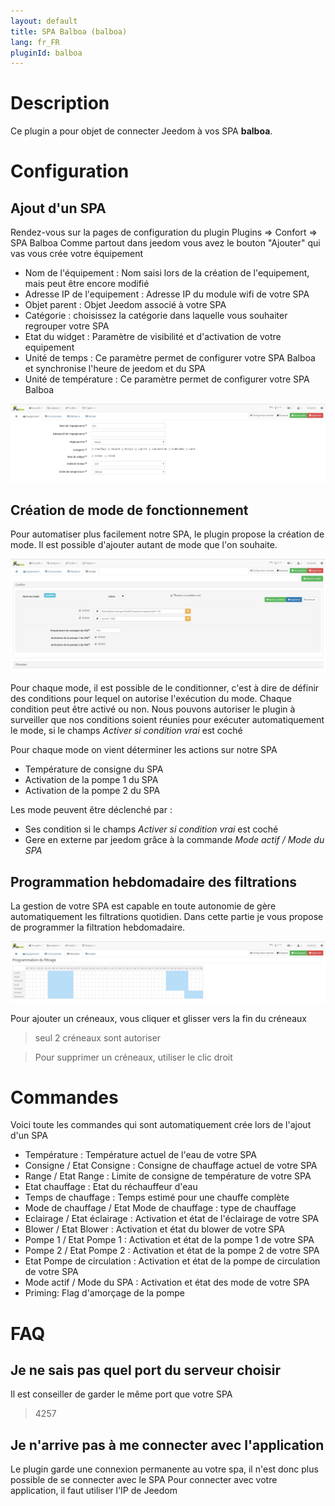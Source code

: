 ```yaml
---
layout: default
title: SPA Balboa (balboa)
lang: fr_FR
pluginId: balboa
---
```


# Description

Ce plugin a pour objet de connecter Jeedom à vos SPA __balboa__.

# Configuration


## Ajout d'un SPA

Rendez-vous sur la pages de configuration du plugin Plugins => Confort => SPA Balboa
Comme partout dans jeedom vous avez le bouton "Ajouter" qui vas vous crée votre équipement

* Nom de l'équipement : Nom saisi lors de la création de l'equipement, mais peut être encore modifié
* Adresse IP de l'equipement : Adresse IP du module wifi de votre SPA
* Objet parent : Objet Jeedom associé à votre SPA
* Catégorie : choisissez la catégorie dans laquelle vous souhaiter regrouper votre SPA
* Etat du widget : Paramètre de visibilité et d'activation de votre equipement
* Unité de temps : Ce paramètre permet de configurer votre SPA Balboa et synchronise l'heure de jeedom et du SPA
* Unité de température : Ce paramètre permet de configurer votre SPA Balboa

![Page de configuration d'un SPA](../images/balboa_screenshot_Equipement.jpg)

## Création de mode de fonctionnement

Pour automatiser plus facilement notre SPA, le plugin propose la création de mode.
Il est possible d'ajouter autant de mode que l'on souhaite.

![Création d'un mode pour notre SPA](../images/balboa_screenshot_Mode.jpg)

Pour chaque mode, il est possible de le conditionner, c'est à dire de définir des conditions pour lequel on autorise l'exécution du mode.
Chaque condition peut être activé ou non.
Nous pouvons autoriser le plugin à surveiller que nos conditions soient réunies pour exécuter automatiquement le mode, si le champs *Activer si condition vrai* est coché

Pour chaque mode on vient déterminer les actions sur notre SPA

* Température de consigne du SPA
* Activation de la pompe 1 du SPA
* Activation de la pompe 2 du SPA

Les mode peuvent être déclenché par :
* Ses condition si le champs *Activer si condition vrai* est coché
* Gere en externe par jeedom grâce à la commande *Mode actif / Mode du SPA*

## Programmation hebdomadaire des filtrations

La gestion de votre SPA est capable en toute autonomie de gère automatiquement les filtrations quotidien.
Dans cette partie je vous propose de programmer la filtration hebdomadaire.

![Page de configuration de la filtration hebdomadaire d'un SPA](../images/balboa_screenshot_Filtration.jpg)

Pour ajouter un créneaux, vous cliquer et glisser vers la fin du créneaux
> seul 2 créneaux sont autoriser

> Pour supprimer un créneaux, utiliser le clic droit

# Commandes

Voici toute les commandes qui sont automatiquement crée lors de l'ajout d'un SPA

* Température : Température actuel de l'eau de votre SPA
* Consigne / Etat Consigne : Consigne de chauffage actuel de votre SPA
* Range / Etat Range : Limite de consigne de température de votre SPA
* Etat chauffage : Etat du réchauffeur d'eau
* Temps de chauffage : Temps estimé pour une chauffe complète
* Mode de chauffage / Etat Mode de chauffage : type de chauffage
* Eclairage / Etat éclairage : Activation et état de l'éclairage de votre SPA
* Blower / Etat Blower : Activation et état du blower de votre SPA
* Pompe 1 / Etat Pompe 1 : Activation et état de la pompe 1 de votre SPA
* Pompe 2 / Etat Pompe 2 : Activation et état de la pompe 2 de votre SPA
* Etat Pompe de circulation : Activation et état de la pompe de circulation de votre SPA
* Mode actif / Mode du SPA : Activation et état des mode de votre SPA
* Priming: Flag d'amorçage de la pompe

# FAQ

## Je ne sais pas quel port du serveur choisir

Il est conseiller de garder le même port que votre SPA

> 4257

## Je n'arrive pas à me connecter avec l'application

Le plugin garde une connexion permanente au votre spa, il n'est donc plus possible de se connecter avec le SPA
Pour connecter avec votre application, il faut utiliser l'IP de Jeedom
